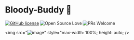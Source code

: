# Bloody-Buddy 🏥
[![GitHub license](https://img.shields.io/badge/license-MIT-blue.svg)](LICENSE) ![Open Source Love](https://badges.frapsoft.com/os/v2/open-source.svg?v=103)  ![PRs Welcome](https://img.shields.io/badge/PRs-welcome-green.svg)


<img src="![image](https://user-images.githubusercontent.com/75671152/132246468-8c4f19bf-44ae-4eae-bcc7-5547ff510701.png)" style="max-width: 100%; height: auto; />







